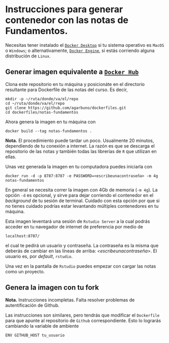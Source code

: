 # Instrucciones para generar contenedor con las notas de Fundamentos.  

Necesitas tener instalado el [`Docker Desktop`](https://docs.docker.com/desktop/) si tu
sistema operativo es `MacOS` o `Windows`; o alternativamente, [`Docker
Engine`](https://docs.docker.com/engine/), si estás corriendo alguna
distribución de `Linux`.

## Generar imagen equivalente a [`Docker Hub`](https://hub.docker.com/repository/docker/agarbuno/notas-fundamentos)

Clona este repositorio en tu máquina y posicionáte en el directorio resultante para Dockerfile de las notas del curso. 
Es decir, 

```{bash}
mkdir -p ~/ruta/donde/va/el/repo
cd ~/ruta/donde/va/el/repo
git clone https://github.com/agarbuno/dockerfiles.git
cd dockerfiles/notas-fundamentos
```

Ahora genera la imagen en tu máquina con 
```{bash}
docker build --tag notas-fundamentos .
```
**Nota.** El procedimiento puede tardar un poco. Usualmente 20 minutos, dependiendo de tu conexión a internet. La razón es que 
se descarga el repositorio de las notas y también todas las librerías de `R` que utilizan en ellas. 

Unas vez generada la imagen en tu computadora puedes iniciarla con 
```{bash}
docker run -d -p 8787:8787 -e PASSWORD=<escribeunacontraseña> -m 4g notas-fundamentos
```
En general se necesita correr la imagen con 4Gb de memoria (`-m 4g`).  La opción
`-d` es opcional, y sirve para dejar corriendo el contenedor en el *background*
de tu sesión de terminal. Cuidado con esta opción por que si no tienes cuidado
podrías estar levantando múltiples contenedores en tu máquina.

Esta imagen leventará una sesión de `Rstudio Server` a la cual podrás acceder en
tu navegador de internet de preferencia por medio de
```{bash}
localhost:8787/
```
el cual te pedirá un usuario y contraseña. La contraseña es la misma que deberás
de cambiar en las líneas de arriba: *<escribeunacontraseña>*. El usuario es, por
*default*, `rstudio`.

Una vez en la pantalla de `Rstudio` puedes empezar con cargar las notas como un
proyecto.

## Genera la imagen con tu fork 

**Nota.** Instrucciones incompletas. Falta resolver problemas de autentificación de Github.

Las instrucciones son similares, pero tendrás que modificar el `Dockerfile` para que apunte al 
repositorio de `Github` correspondiente. Esto lo lograrás cambiando la variable de ambiente 
```{bash}
ENV GITHUB_HOST tu_usuario
```

